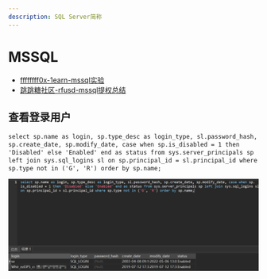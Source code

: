 ```yaml
---
description: SQL Server简称
---
```


# MSSQL

- [ffffffff0x-1earn-mssql实验](https://github.com/ffffffff0x/1earn/blob/master/1earn/Security/RedTeam/%E8%BD%AF%E4%BB%B6%E6%9C%8D%E5%8A%A1%E5%AE%89%E5%85%A8/%E5%AE%9E%E9%AA%8C/MSSQL.md)
- [跳跳糖社区-rfusd-mssql提权总结](https://tttang.com/archive/1545/)


## 查看登录用户

```
select sp.name as login, sp.type_desc as login_type, sl.password_hash, sp.create_date, sp.modify_date, case when sp.is_disabled = 1 then 'Disabled' else 'Enabled' end as status from sys.server_principals sp left join sys.sql_logins sl on sp.principal_id = sl.principal_id where sp.type not in ('G', 'R') order by sp.name;
```

![](./img/mssql-1.png)